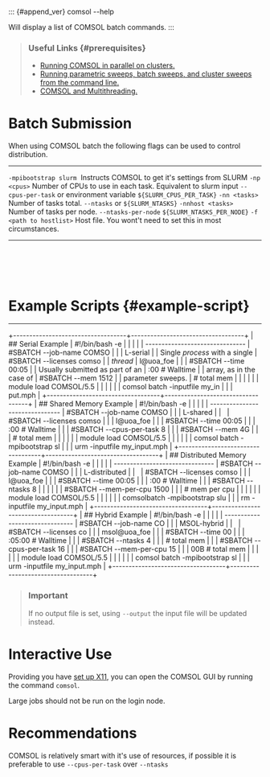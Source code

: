 ::: {#append_ver}
    comsol --help

Will display a list of COMSOL batch commands.
:::

> ### Useful Links {#prerequisites}
>
> -   [Running COMSOL in parallel on
>     clusters.](https://www.comsol.com/support/knowledgebase/1001/)
> -   [Running parametric sweeps, batch sweeps, and cluster sweeps from
>     the command
>     line.](https://www.comsol.com/support/knowledgebase/1250/)
> -   [COMSOL and
>     Multithreading.](https://www.comsol.com/support/knowledgebase/1096/)

<div>

# Batch Submission

When using COMSOL batch the following flags can be used to control
distribution. 

  ------------------------- ----------------------------------------------------------------------------------------------------------------------------------
  `-mpibootstrap slurm`      Instructs COMSOL to get it\'s settings from SLURM
  `-np <cpus>`              Number of CPUs to use in each task. Equivalent to slurm input `--cpus-per-task` or environment variable `${SLURM_CPUS_PER_TASK}`
  `-nn <tasks>`             Number of tasks total. `--ntasks` or `${SLURM_NTASKS}`
  `-nnhost <tasks>`         Number of tasks per node. `--ntasks-per-node` `${SLURM_NTASKS_PER_NODE}`
  `-f <path to hostlist>`   Host file. You wont\'t need to set this in most circumstances.
  ------------------------- ----------------------------------------------------------------------------------------------------------------------------------

#  

# Example Scripts {#example-script}

</div>

------------------------------------------------------------------------

+-----------------------------------+-----------------------------------+
| ## Serial Example                 |     #!/bin/bash -e                |
|                                   |                                   |
| -------------------------------   |     #SBATCH --job-name      COMSO |
|                                   | L-serial                          |
| Single *process* with a single    |     #SBATCH --licenses      comso |
| *thread*                          | l@uoa_foe                         |
|                                   |     #SBATCH --time          00:05 |
| Usually submitted as part of an   | :00          # Walltime           |
| array, as in the case of          |     #SBATCH --mem           1512  |
| parameter sweeps.                 |               # total mem         |
|                                   |                                   |
|                                   |     module load COMSOL/5.5        |
|                                   |                                   |
|                                   |     comsol batch -inputfile my_in |
|                                   | put.mph                           |
+-----------------------------------+-----------------------------------+
| ## Shared Memory Example          |     #!/bin/bash -e                |
|                                   |                                   |
| -------------------------------   |     #SBATCH --job-name      COMSO |
|                                   | L-shared                          |
|                                   |     #SBATCH --licenses      comso |
|                                   | l@uoa_foe                         |
|                                   |     #SBATCH --time          00:05 |
|                                   | :00        # Walltime             |
|                                   |     #SBATCH --cpus-per-task 8     |
|                                   |     #SBATCH --mem           4G    |
|                                   |            # total mem            |
|                                   |                                   |
|                                   |     module load COMSOL/5.5        |
|                                   |                                   |
|                                   |     comsol batch -mpibootstrap sl |
|                                   | urm -inputfile my_input.mph       |
+-----------------------------------+-----------------------------------+
| ## Distributed Memory Example     |     #!/bin/bash -e                |
|                                   |                                   |
| -------------------------------   |     #SBATCH --job-name      COMSO |
|                                   | L-distributed                     |
|                                   |     #SBATCH --licenses      comso |
|                                   | l@uoa_foe                         |
|                                   |     #SBATCH --time          00:05 |
|                                   | :00            # Walltime         |
|                                   |     #SBATCH --ntasks        8     |
|                                   |                                   |
|                                   |     #SBATCH --mem-per-cpu   1500  |
|                                   |                # mem per cpu      |
|                                   |                                   |
|                                   |     module load COMSOL/5.5        |
|                                   |                                   |
|                                   |     comsolbatch -mpibootstrap slu |
|                                   | rm -inputfile my_input.mph        |
+-----------------------------------+-----------------------------------+
| ## Hybrid Example                 |     #!/bin/bash -e                |
|                                   |                                   |
| -------------------------------   |     #SBATCH --job-name         CO |
|                                   | MSOL-hybrid                       |
|                                   |     #SBATCH --licenses         co |
|                                   | msol@uoa_foe                      |
|                                   |     #SBATCH --time             00 |
|                                   | :05:00          # Walltime        |
|                                   |     #SBATCH --ntasks           4  |
|                                   |                 # total mem       |
|                                   |     #SBATCH --cpus-per-task    16 |
|                                   |     #SBATCH --mem-per-cpu      15 |
|                                   | 00B             # total mem       |
|                                   |                                   |
|                                   |     module load COMSOL/5.5        |
|                                   |                                   |
|                                   |     comsol batch -mpibootstrap sl |
|                                   | urm -inputfile my_input.mph       |
+-----------------------------------+-----------------------------------+

> ### Important
>
> If no output file is set, using `--output` the input file will be
> updated instead.

# Interactive Use

Providing you have [set up
X11](https://support.nesi.org.nz/hc/en-gb/articles/360001075975), you
can open the COMSOL GUI by running the command `comsol`.

Large jobs should not be run on the login node.

# Recommendations

COMSOL is relatively smart with it\'s use of resources, if possible it
is preferable to use `--cpus-per-task` over `--ntasks`

<!--
<h1 id="best-practices">Resource requirements</h1>
<hr>
<p>
  COMSOL does not support MPI therefore <code>#SBATCH --ntasks</code> should never
  be greater than 1.
</p>
<p>
  Memory requirements depend on job type, but will scale up with number of CPUs
  ≈ linearly.
</p>
<p>
  Hyper-threading can benefit jobs using less than
  <dfn class="dictionary-of-numbers">8 CPUs</dfn>, but is not recommended on larger
  jobs.
</p>
<p>
  <em>Performance is highly depended on the model used. The above should only be used as a very rough guide.</em>
</p>
<p>
  <img src="https://support.nesi.org.nz/hc/article_attachments/360002021216/speedup_smoothed.png" alt="speedup_smoothed.png" width="1001" height="576">
</p>
-->
